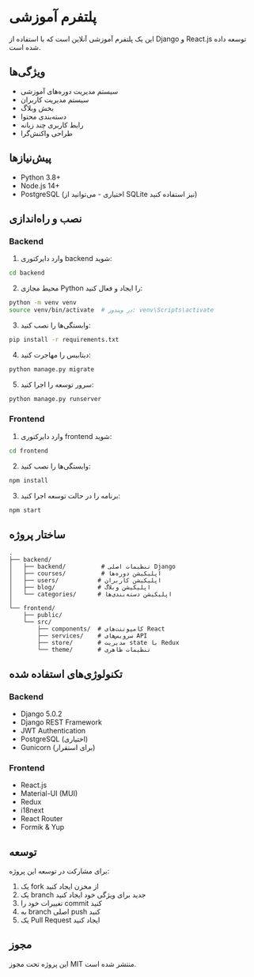 # پلتفرم آموزشی

این یک پلتفرم آموزشی آنلاین است که با استفاده از Django و React.js توسعه داده شده است.

## ویژگی‌ها

- سیستم مدیریت دوره‌های آموزشی
- سیستم مدیریت کاربران
- بخش وبلاگ
- دسته‌بندی محتوا
- رابط کاربری چند زبانه
- طراحی واکنش‌گرا

## پیش‌نیازها

- Python 3.8+
- Node.js 14+
- PostgreSQL (اختیاری - می‌توانید از SQLite نیز استفاده کنید)

## نصب و راه‌اندازی

### Backend

1. وارد دایرکتوری backend شوید:
```bash
cd backend
```

2. محیط مجازی Python را ایجاد و فعال کنید:
```bash
python -m venv venv
source venv/bin/activate  # در ویندوز: venv\Scripts\activate
```

3. وابستگی‌ها را نصب کنید:
```bash
pip install -r requirements.txt
```

4. دیتابیس را مهاجرت کنید:
```bash
python manage.py migrate
```

5. سرور توسعه را اجرا کنید:
```bash
python manage.py runserver
```

### Frontend

1. وارد دایرکتوری frontend شوید:
```bash
cd frontend
```

2. وابستگی‌ها را نصب کنید:
```bash
npm install
```

3. برنامه را در حالت توسعه اجرا کنید:
```bash
npm start
```

## ساختار پروژه

```
.
├── backend/
│   ├── backend/          # تنظیمات اصلی Django
│   ├── courses/          # اپلیکیشن دوره‌ها
│   ├── users/           # اپلیکیشن کاربران
│   ├── blog/            # اپلیکیشن وبلاگ
│   └── categories/      # اپلیکیشن دسته‌بندی‌ها
│
└── frontend/
    ├── public/
    └── src/
        ├── components/  # کامپوننت‌های React
        ├── services/    # سرویس‌های API
        ├── store/       # مدیریت state با Redux
        └── theme/       # تنظیمات ظاهری
```

## تکنولوژی‌های استفاده شده

### Backend
- Django 5.0.2
- Django REST Framework
- JWT Authentication
- PostgreSQL (اختیاری)
- Gunicorn (برای استقرار)

### Frontend
- React.js
- Material-UI (MUI)
- Redux
- i18next
- React Router
- Formik & Yup

## توسعه

برای مشارکت در توسعه این پروژه:

1. یک fork از مخزن ایجاد کنید
2. یک branch جدید برای ویژگی خود ایجاد کنید
3. تغییرات خود را commit کنید
4. به branch اصلی push کنید
5. یک Pull Request ایجاد کنید

## مجوز

این پروژه تحت مجوز MIT منتشر شده است.
